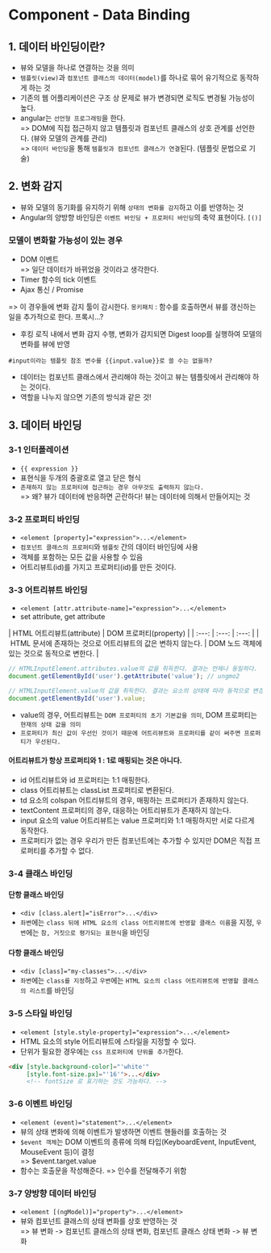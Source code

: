 # Component - Data Binding
## 1. 데이터 바인딩이란?
- 뷰와 모델을 하나로 연결하는 것을 의미
- `템플릿(view)`과 `컴포넌트 클래스의 데이터(model)`를 하나로 묶어 유기적으로 동작하게 하는 것
- 기존의 웹 어플리케이션은 구조 상 문제로 뷰가 변경되면 로직도 변경될 가능성이 높다.
- angular는 `선언형 프로그래밍`을 한다.  
=> DOM에 직접 접근하지 않고 템플릿과 컴포넌트 클래스의 상호 관계를 선언한다. (뷰와 모델의 관계를 관리)  
=> `데이터 바인딩`을 통해 `템플릿과 컴포넌트 클래스가 연결`된다. (템플릿 문법으로 기술)

## 2. 변화 감지
- 뷰와 모델의 동기화를 유지하기 위해 `상태의 변화를 감지`하고 이를 반영하는 것
- Angular의 양방향 바인딩은 `이벤트 바인딩 + 프로퍼티 바인딩`의 축약 표현이다. `[()]`

### 모델이 변화할 가능성이 있는 경우
- DOM 이벤트  
=> 일단 데이터가 바뀌었을 것이라고 생각한다.
- Timer 함수의 tick 이벤트
- Ajax 통신 / Promise 

=> 이 경우들에 변화 감지 툴이 감시한다.
`몽키패치` : 함수를 호출하면서 뷰를 갱신하는 일을 추가적으로 한다.
프록시...?

- 후킹 로직 내에서 변화 감지 수행, 변화가 감지되면 Digest loop를 실행하여 모델의 변화를 뷰에 반영

`#input이라는 템플릿 참조 변수를 {{input.value}}로 쓸 수는 없을까?`
- 데이터는 컴포넌트 클래스에서 관리해야 하는 것이고 뷰는 템플릿에서 관리해야 하는 것이다.
- 역할을 나누지 않으면 기존의 방식과 같은 것!

## 3. 데이터 바인딩
### 3-1 인터폴레이션
- `{{ expression }}`
- 표현식을 두개의 중괄호로 열고 닫은 형식
- `존재하지 않는 프로퍼티에 접근하는 경우 아무것도 출력하지 않는다.`  
=> 왜? 뷰가 데이터에 반응하면 곤란하다! 뷰는 데이터에 의해서 만들어지는 것

### 3-2 프로퍼티 바인딩
- `<element [property]="expression">...</element>`
- `컴포넌트 클래스의 프로퍼티`와 `템플릿` 간의 데이터 바인딩에 사용
- 객체를 포함하는 모든 값을 사용할 수 있음
- 어트리뷰트(id)를 가지고 프로퍼티(id)를 만든 것이다.

### 3-3 어트리뷰트 바인딩
- `<element [attr.attribute-name]="expression">...</element>`
- set attribute, get attribute

| HTML 어트리뷰트(attribute) | DOM 프로퍼티(property) |
| :---: | :---: | :---: |
| HTML 문서에 존재하는 것으로 어트리뷰트의 값은 변하지 않는다. | DOM 노드 객체에 있는 것으로 동적으로 변한다. |

```javascript
// HTMLInputElement.attributes.value의 값을 취득한다. 결과는 언제나 동일하다.
document.getElementById('user').getAttribute('value'); // ungmo2

// HTMLInputElement.value의 값을 취득한다. 결과는 요소의 상태에 따라 동적으로 변경된다.
document.getElementById('user').value;
```
- value의 경우, 어트리뷰트는 `DOM 프로퍼티의 초기 기본값을 의미`, DOM 프로퍼티는 `현재의 상태 값을 의미`
- `프로퍼티가 최신 값이 우선인 것이기 때문에 어트리뷰트와 프로퍼티를 같이 써주면 프로퍼티가 우선된다.`

#### 어트리뷰트가 항상 프로퍼티와 1 : 1로 매핑되는 것은 아니다.
- id 어트리뷰트와 id 프로퍼티는 1:1 매핑한다.
- class 어트리뷰트는 classList 프로퍼티로 변환된다.
- td 요소의 colspan 어트리뷰트의 경우, 매핑하는 프로퍼티가 존재하지 않는다.
- textContent 프로퍼티의 경우, 대응하는 어트리뷰트가 존재하지 않는다.
- input 요소의 value 어트리뷰트는 value 프로퍼티와 1:1 매핑하지만 서로 다르게 동작한다.
- 프로퍼티가 없는 경우 우리가 만든 컴포넌트에는 추가할 수 있지만 DOM은 직접 프로퍼티를 추가할 수 없다.

### 3-4 클래스 바인딩
#### 단항 클래스 바인딩
- `<div [class.alert]="isError">...</div>`
- `좌변`에는 `class 뒤에 HTML 요소의 class 어트리뷰트에 반영할 클래스 이름`을 지정, `우변`에는 `참, 거짓으로 평가되는 표현식`을 바인딩

#### 다항 클래스 바인딩
- `<div [class]="my-classes">...</div>`
- `좌변`에는 `class를 지정`하고 `우변`에는 `HTML 요소의 class 어트리뷰트에 반영할 클래스의 리스트`를 바인딩

### 3-5 스타일 바인딩
- `<element [style.style-property]="expression">...</element>`
- HTML 요소의 style 어트리뷰트에 스타일을 지정할 수 있다.
- 단위가 필요한 경우에는 `css 프로퍼티에 단위를 추가`한다.

```HTML
<div [style.background-color]="'white'"
     [style.font-size.px]="'16'">...</div>
     <!-- fontSize 로 표기하는 것도 가능하다. -->
```

### 3-6 이벤트 바인딩
- `<element (event)="statement">...</element>`
- 뷰의 상태 변화에 의해 이벤트가 발생하면 이벤트 핸들러를 호출하는 것
- `$event 객체`는 DOM 이벤트의 종류에 의해 타입(KeyboardEvent, InputEvent, MouseEvent 등)이 결정  
=> $event.target.value
- 함수는 호출문을 작성해준다. => 인수를 전달해주기 위함

### 3-7 양방향 데이터 바인딩
- `<element [(ngModel)]="property">...</element>`
- 뷰와 컴포넌트 클래스의 상태 변화를 상호 반영하는 것  
=> 뷰 변화 -> 컴포넌트 클래스의 상태 변화, 컴포넌트 클래스 상태 변화 -> 뷰 변화
